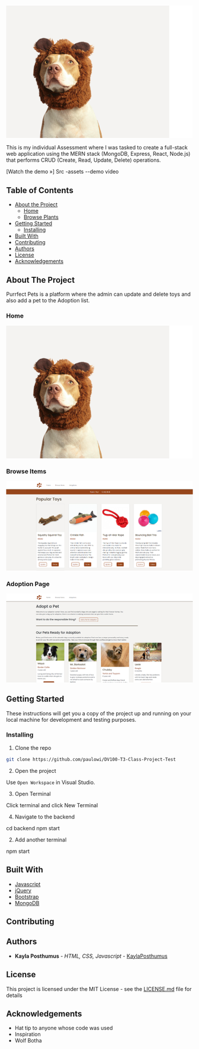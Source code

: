 ![PurrfectPetsHomepage](./src/assets/Hero-img.png)

This is my individual Assessment where I was tasked to create a full-stack web application using the MERN stack (MongoDB, Express, React, Node.js) that performs CRUD (Create, Read, Update, Delete) operations. 

[Watch the demo »]
Src
-assets
--demo video

## Table of Contents

* [About the Project](#about-the-project)
   * [Home](#home)
   * [Browse Plants](#browse-plants)
* [Getting Started](#getting-started)
  * [Installing](#installing)
* [Built With](#built-with)
* [Contributing](#contributing)
* [Authors](#authors)
* [License](#license)
* [Acknowledgements](#acknowledgements)

## About The Project

Purrfect Pets is a platform where the admin can update and delete toys and also add a pet to the Adoption list.

### Home

![EvergreenLogo](./src/assets/Hero-img.png)

### Browse Items

![EvergreenLogo](./src/assets/Browsepage.png)

### Adoption Page

![EvergreenLogo](./src/assets/Adoptionpage.png)

## Getting Started

These instructions will get you a copy of the project up and running on your local machine for development and testing purposes.

### Installing

1. Clone the repo
```sh
git clone https://github.com/paulowi/DV100-T3-Class-Project-Test
```
2. Open the project

Use `Open Workspace` in Visual Studio.

3. Open Terminal

Click terminal and click New Terminal

4. Navigate to the backend

cd backend
npm start

2. Add another terminal

npm start

## Built With

* [Javascript](https://developer.mozilla.org/en-US/docs/Web/JavaScript)
* [jQuery](https://jquery.com/)
* [Bootstrap](https://getbootstrap.com/)
* [MongoDB](https://cloud.mongodb.com/v2/6657606a3c03272fbfe2e304#/metrics/replicaSet/665760a629f2e157a4ed6cc5/explorer/PurrfectPets/toys/find)


## Contributing

## Authors

* **Kayla Posthumus** - *HTML, CSS, Javascript* - [KaylaPosthumus](https://github.com/KaylaPosthumusOW)

## License

This project is licensed under the MIT License - see the [LICENSE.md](LICENSE.md) file for details

## Acknowledgements

* Hat tip to anyone whose code was used
* Inspiration
* Wolf Botha 
